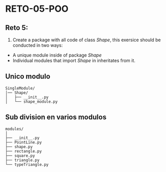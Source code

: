 # RETO-05-POO
## Reto 5: 
1. Create a package with all code of class *Shape*, this exersice should be conducted in two ways:
 - A unique module inside of package *Shape*
 - Individual modules that import *Shape* in inheritates from it.

## Unico modulo
```
SingleModule/
│── Shape/
│   ├── __init__.py
│   └── shape_module.py
```
## Sub division en varios modulos

```
modules/
│
├── __init__.py
├── PointLine.py
├── shape.py
├── rectangle.py
├── square.py
├── triangle.py
└── typeTriangle.py
```
